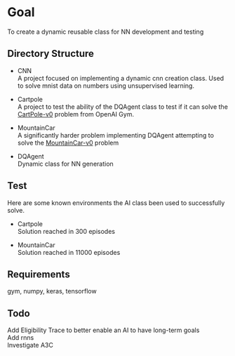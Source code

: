 Goal
===

To create a dynamic reusable class for NN development and testing

Directory Structure
---

* CNN  
A project focused on implementing a dynamic cnn creation class. Used to solve 
mnist data on numbers using unsupervised learning.  

* Cartpole  
A project to test the ability of the DQAgent class to test if it can solve the 
[CartPole-v0](https://gym.openai.com/envs/CartPole-v0/) problem from OpenAI Gym.  

* MountainCar  
A significantly harder problem implementing DQAgent attempting to solve the 
[MountainCar-v0](https://gym.openai.com/envs/MountainCar-v0/) problem

* DQAgent  
Dynamic class for NN generation

Test
---

Here are some known environments the AI class been used to successfully solve.

* Cartpole  
Solution reached in 300 episodes

* MountainCar  
Solution reached in 11000 episodes

Requirements
---
gym, numpy, keras, tensorflow  

Todo
---

Add Eligibility Trace to better enable an AI to have long-term goals  
Add rnns  
Investigate A3C  